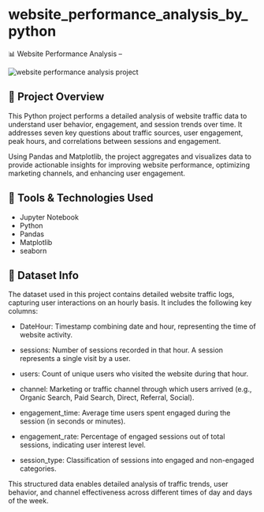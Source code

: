 # website_performance_analysis_by_python
📊 Website Performance Analysis – 


![website performance analysis project](https://github.com/riyadewangan08/website_performance_analysis_by_python/blob/b07f260c248eb80079c1b25e7032cd51d908cd4d/website%20analysis%20banner.png)
## 📁 Project Overview
This Python project performs a detailed analysis of website traffic data to understand user behavior, engagement, and session trends over time. It addresses seven key questions about traffic sources, user engagement, peak hours, and correlations between sessions and engagement.

Using Pandas and Matplotlib, the project aggregates and visualizes data to provide actionable insights for improving website performance, optimizing marketing channels, and enhancing user engagement.

## 🔧 Tools & Technologies Used
- Jupyter Notebook
-  Python
- Pandas
- Matplotlib
- seaborn 

## 📂 Dataset Info
The dataset used in this project contains detailed website traffic logs, capturing user interactions on an hourly basis. It includes the following key columns:

- DateHour: Timestamp combining date and hour, representing the time of website activity.

- sessions: Number of sessions recorded in that hour. A session represents a single visit by a user.

- users: Count of unique users who visited the website during that hour.

- channel: Marketing or traffic channel through which users arrived (e.g., Organic Search, Paid Search, Direct, Referral, Social).

- engagement_time: Average time users spent engaged during the session (in seconds or minutes).

- engagement_rate: Percentage of engaged sessions out of total sessions, indicating user interest level.

- session_type: Classification of sessions into engaged and non-engaged categories.

This structured data enables detailed analysis of traffic trends, user behavior, and channel effectiveness across different times of day and days of the week.

